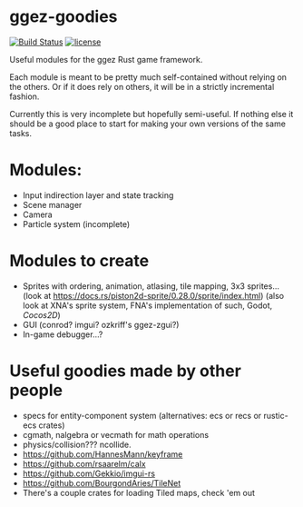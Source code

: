 # ggez-goodies

[![Build Status](https://travis-ci.org/ggez/ggez-goodies.svg?branch=master)](https://travis-ci.org/ggez/ggez-goodies)
[![license](http://img.shields.io/badge/license-MIT-blue.svg)](https://github.com/ggez/ggez/blob/master/LICENSE)


Useful modules for the ggez Rust game framework.

Each module is meant to be pretty much self-contained without relying on the others.
Or if it does rely on others, it will be in a strictly incremental fashion.

Currently this is very incomplete but hopefully semi-useful.  If nothing else it should be a good place to
start for making your own versions of the same tasks.

# Modules:

 * Input indirection layer and state tracking
 * Scene manager
 * Camera
 * Particle system (incomplete)

# Modules to create

 * Sprites with ordering, animation, atlasing, tile mapping, 3x3 sprites... (look at
   https://docs.rs/piston2d-sprite/0.28.0/sprite/index.html) (also look at XNA's sprite system, FNA's implementation of such,
   Godot, *Cocos2D*)
 * GUI (conrod? imgui? ozkriff's ggez-zgui?)
 * In-game debugger...?

# Useful goodies made by other people

 * specs for entity-component system (alternatives: ecs or recs or rustic-ecs crates)
 * cgmath, nalgebra or vecmath for math operations
 * physics/collision???  ncollide.
 * https://github.com/HannesMann/keyframe
 * https://github.com/rsaarelm/calx
 * https://github.com/Gekkio/imgui-rs
 * https://github.com/BourgondAries/TileNet
 * There's a couple crates for loading Tiled maps, check 'em out
